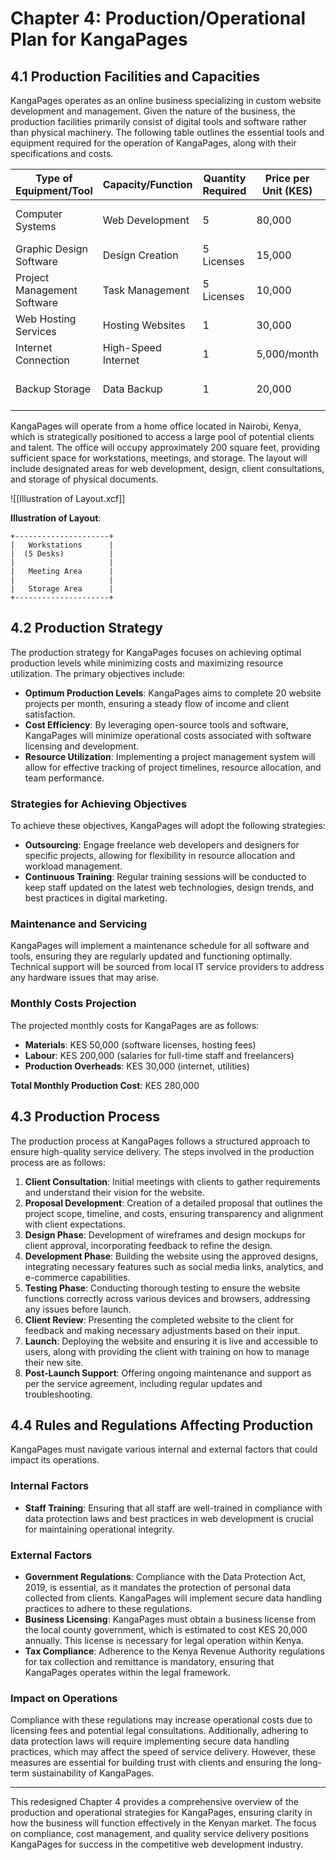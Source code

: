 # Chapter 4: Production/Operational Plan for KangaPages

## 4.1 Production Facilities and Capacities

KangaPages operates as an online business specializing in custom website development and management. Given the nature of the business, the production facilities primarily consist of digital tools and software rather than physical machinery. The following table outlines the essential tools and equipment required for the operation of KangaPages, along with their specifications and costs.

| Type of Equipment/Tool      | Capacity/Function   | Quantity Required | Price per Unit (KES) | Total Price (KES) | Source Supplier         |
| --------------------------- | ------------------- | ----------------- | -------------------- | ----------------- | ----------------------- |
| Computer Systems            | Web Development     | 5                 | 80,000               | 400,000           | Local Electronics Store |
| Graphic Design Software     | Design Creation     | 5 Licenses        | 15,000               | 75,000            | Adobe/Canva             |
| Project Management Software | Task Management     | 5 Licenses        | 10,000               | 50,000            | Zoho/Trello             |
| Web Hosting Services        | Hosting Websites    | 1                 | 30,000               | 30,000            | TrueHost                |
| Internet Connection         | High-Speed Internet | 1                 | 5,000/month          | 60,000/year       | Local ISP               |
| Backup Storage              | Data Backup         | 1                 | 20,000               | 20,000            | Local Electronics Store |

KangaPages will operate from a home office located in Nairobi, Kenya, which is strategically positioned to access a large pool of potential clients and talent. The office will occupy approximately 200 square feet, providing sufficient space for workstations, meetings, and storage. The layout will include designated areas for web development, design, client consultations, and storage of physical documents.

![[Illustration of Layout.xcf]]

**Illustration of Layout**:
```
+---------------------+
|   Workstations      |
|  (5 Desks)          |
|                     |
|   Meeting Area      |
|                     |
|   Storage Area      |
+---------------------+
```

## 4.2 Production Strategy

The production strategy for KangaPages focuses on achieving optimal production levels while minimizing costs and maximizing resource utilization. The primary objectives include:

- **Optimum Production Levels**: KangaPages aims to complete 20 website projects per month, ensuring a steady flow of income and client satisfaction.
- **Cost Efficiency**: By leveraging open-source tools and software, KangaPages will minimize operational costs associated with software licensing and development.
- **Resource Utilization**: Implementing a project management system will allow for effective tracking of project timelines, resource allocation, and team performance.

### Strategies for Achieving Objectives

To achieve these objectives, KangaPages will adopt the following strategies:

- **Outsourcing**: Engage freelance web developers and designers for specific projects, allowing for flexibility in resource allocation and workload management.
- **Continuous Training**: Regular training sessions will be conducted to keep staff updated on the latest web technologies, design trends, and best practices in digital marketing.

### Maintenance and Servicing

KangaPages will implement a maintenance schedule for all software and tools, ensuring they are regularly updated and functioning optimally. Technical support will be sourced from local IT service providers to address any hardware issues that may arise.

### Monthly Costs Projection

The projected monthly costs for KangaPages are as follows:

- **Materials**: KES 50,000 (software licenses, hosting fees)
- **Labour**: KES 200,000 (salaries for full-time staff and freelancers)
- **Production Overheads**: KES 30,000 (internet, utilities)

**Total Monthly Production Cost**: KES 280,000

## 4.3 Production Process

The production process at KangaPages follows a structured approach to ensure high-quality service delivery. The steps involved in the production process are as follows:

1. **Client Consultation**: Initial meetings with clients to gather requirements and understand their vision for the website.
2. **Proposal Development**: Creation of a detailed proposal that outlines the project scope, timeline, and costs, ensuring transparency and alignment with client expectations.
3. **Design Phase**: Development of wireframes and design mockups for client approval, incorporating feedback to refine the design.
4. **Development Phase**: Building the website using the approved designs, integrating necessary features such as social media links, analytics, and e-commerce capabilities.
5. **Testing Phase**: Conducting thorough testing to ensure the website functions correctly across various devices and browsers, addressing any issues before launch.
6. **Client Review**: Presenting the completed website to the client for feedback and making necessary adjustments based on their input.
7. **Launch**: Deploying the website and ensuring it is live and accessible to users, along with providing the client with training on how to manage their new site.
8. **Post-Launch Support**: Offering ongoing maintenance and support as per the service agreement, including regular updates and troubleshooting.

## 4.4 Rules and Regulations Affecting Production

KangaPages must navigate various internal and external factors that could impact its operations. 

### Internal Factors
- **Staff Training**: Ensuring that all staff are well-trained in compliance with data protection laws and best practices in web development is crucial for maintaining operational integrity.

### External Factors
- **Government Regulations**: Compliance with the Data Protection Act, 2019, is essential, as it mandates the protection of personal data collected from clients. KangaPages will implement secure data handling practices to adhere to these regulations.
- **Business Licensing**: KangaPages must obtain a business license from the local county government, which is estimated to cost KES 20,000 annually. This license is necessary for legal operation within Kenya.
- **Tax Compliance**: Adherence to the Kenya Revenue Authority regulations for tax collection and remittance is mandatory, ensuring that KangaPages operates within the legal framework.

### Impact on Operations

Compliance with these regulations may increase operational costs due to licensing fees and potential legal consultations. Additionally, adhering to data protection laws will require implementing secure data handling practices, which may affect the speed of service delivery. However, these measures are essential for building trust with clients and ensuring the long-term sustainability of KangaPages.

---

This redesigned Chapter 4 provides a comprehensive overview of the production and operational strategies for KangaPages, ensuring clarity in how the business will function effectively in the Kenyan market. The focus on compliance, cost management, and quality service delivery positions KangaPages for success in the competitive web development industry.